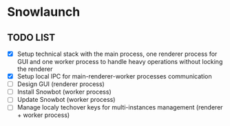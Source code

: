 # Snowlaunch

## TODO LIST
- [x] Setup technical stack with the main process, one renderer process for GUI and one worker process to handle heavy operations without locking the renderer
- [x] Setup local IPC for main-renderer-worker processes communication
- [ ] Design GUI (renderer process)
- [ ] Install Snowbot (worker process)
- [ ] Update Snowbot (worker process)
- [ ] Manage localy techover keys for multi-instances management (renderer + worker process)
